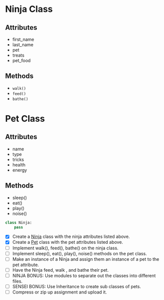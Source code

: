 # Ninja Class

## Attributes

- first_name
- last_name
- pet
- treats
- pet_food

## Methods

- `walk()`
- `feed()`
- `bathe()`

# Pet Class
## Attributes

- name
- type
- tricks
- health
- energy

## Methods

- sleep()
- eat()
- play()
- noise()

```py
class Ninja:
    pass
```

- [x] Create a [Ninja](ninja.py) class with the ninja attributes listed above.
- [x] Create a [Pet](pet.py) class with the pet attributes listed above.
- [ ] Implement walk(), feed(), bathe() on the ninja class.
- [ ] Implement sleep(), eat(), play(), noise() methods on the pet class.
- [ ] Make an instance of a Ninja and assign them an instance of a pet to the pet attribute.
- [ ] Have the Ninja feed, walk , and bathe their pet.
- [ ] NINJA BONUS: Use modules to separate out the classes into different files.
- [ ] SENSEI BONUS: Use Inheritance to create sub classes of pets.
- [ ] Compress or zip up assignment and upload it.
